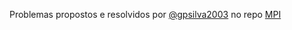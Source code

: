 Problemas propostos e resolvidos por [@gpsilva2003](https://github.com/gpsilva2003/MPI) no repo [MPI](https://github.com/gpsilva2003/MPI)
